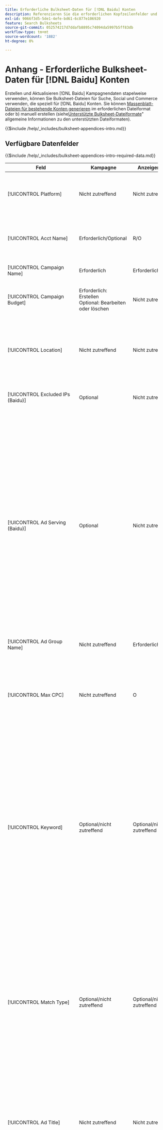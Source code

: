 ```yaml
---
title: Erforderliche Bulksheet-Daten für [!DNL Baidu] Konten
description: Referenzieren Sie die erforderlichen Kopfzeilenfelder und Datenfelder in Bulksheets für [!DNL Baidu] Konten.
exl-id: 9066f3d5-5de1-4efe-bd61-6c877e106920
feature: Search Bulksheets
source-git-commit: 052574217d7ddafb8895c74094da5997b5ff83db
workflow-type: tm+mt
source-wordcount: '1882'
ht-degree: 0%

---
```


# Anhang - Erforderliche Bulksheet-Daten für [!DNL Baidu] Konten

Erstellen und Aktualisieren [!DNL Baidu] Kampagnendaten stapelweise verwenden, können Sie Bulksheet-Dateien für Suche, Social und Commerce verwenden, die speziell für [!DNL Baidu] Konten. Sie können [Massenblatt-Dateien für bestehende Konten generieren](../bulksheet-download.md) im erforderlichen Dateiformat oder b) manuell erstellen (siehe[Unterstützte Bulksheet-Dateiformate](bulksheet-file-formats.md)&quot; allgemeine Informationen zu den unterstützten Dateiformaten).

{{$include /help/_includes/bulksheet-appendices-intro.md}}

<!-- Hiding because this is probably too long a list to be useful.

## Available header fields

Platform,Acct Name,Campaign Name,Campaign Budget,Location,Excluded IPs (Baidu), Ad Serving (Baidu),Ad Group Name,Max CPC,Keyword,Match Type,Ad Title,Description Line 1,Description Line 2,Display URL,Base URL,Destination URL,Custom URL Param,Campaign Status,Ad Group Status,Keyword Status,Ad Status,Location Status,[Advertiser-specific Label Classification],Campaign ID,Ad Group ID,Keyword ID,Ad ID,AMO ID,Error Message

{{$include /help/_includes/bulksheet-headers-note.md}}

-->

## Verfügbare Datenfelder

{{$include /help/_includes/bulksheet-appendices-intro-required-data.md}}

| Feld | Kampagne | Anzeigengruppe | Schlüsselwort | Textwerbung | Standort-Ziel | Beschreibung |
|----|----|----|----|----|----|----|
| [!UICONTROL Platform] | Nicht zutreffend | Nicht zutreffend | Nicht zutreffend | Nicht zutreffend | Nicht zutreffend | (In generierten Bulksheets zu Informationszwecken enthalten) Die Anzeigenplattform. Erforderlich, es sei denn, jede Zeile enthält eine AMO-ID für die Entität. |
| [!UICONTROL Acct Name] | Erforderlich/Optional | R/O | Erforderlich/Optional | Erforderlich/Optional | Erforderlich/Optional | (In generierten Bulksheets zu Informationszwecken enthalten) Die Anzeigenplattform. Erforderlich, es sei denn, jede Zeile enthält eine AMO-ID für die Entität. |
| [!UICONTROL Campaign Name] | Erforderlich | Erforderlich | Erforderlich | Erforderlich | Erforderlich | Der eindeutige Name, der eine Kampagne für ein Konto identifiziert. |
| [!UICONTROL Campaign Budget] | Erforderlich: Erstellen<br>Optional: Bearbeiten oder löschen | Nicht zutreffend | Nicht zutreffend | Nicht zutreffend | Nicht zutreffend | Eine tägliche Ausgabenbegrenzung für die Kampagne mit oder ohne monetäre Symbole und Satzzeichen. Dieser Wert setzt das Kontobudget außer Kraft. |
| [!UICONTROL Location] | Nicht zutreffend | Nicht zutreffend | Nicht zutreffend | Nicht zutreffend | Erforderlich | Ein geografischer Ort, an dem Anzeigen für die Kampagne platziert werden sollen. Um einen Ort auszuschließen, setzen Sie das Präfix für den Ort auf ein Minuszeichen (`-`). Wenn Sie keine spezifischen Werte für die Kampagne eingeben, werden alle Orte als Ziel ausgewählt. |
| [!UICONTROL Excluded IPs (Baidu)] | Optional | Nicht zutreffend | Nicht zutreffend | Nicht zutreffend | Nicht zutreffend | IP-Adressen von Websites, auf denen Ihre Anzeigen nicht angezeigt werden sollten. Trennen Sie mehrere Werte durch Kommas. |
| [!UICONTROL Ad Serving (Baidu)] | Optional | Nicht zutreffend | Nicht zutreffend | Nicht zutreffend | Nicht zutreffend | Wie oft liefern Sie Ihre aktiven Anzeigen in einer Anzeigengruppe im Verhältnis zueinander:<ul><li><i>Drehen</i> (Standardeinstellung für neue Kampagnen): Jede Ihrer Anzeigen wird ungefähr gleich oft in die Anzeigenauktion aufgenommen, sodass Search, Social und Commerce Ihre Anzeigen nicht nur nach Clickthrough-Rate, sondern auch nach Konversionen bewerten können.</li><li><i>Optimieren:</i> Das Werbenetzwerk bevorzugt Anzeigen, die eine Kombination aus einer hohen Clickthrough-Rate und einer hohen Qualitätsbewertung aufweisen. Diese Anzeigen treten häufiger in die Anzeigenauktion ein und im Laufe der Zeit wird eine einzelne Anzeige bevorzugt. Dieses Ergebnis entspricht möglicherweise nicht Ihren Unternehmens- und Optimierungszielen.</li></ul> |
| [!UICONTROL Ad Group Name] | Nicht zutreffend | Erforderlich | Erforderlich | Erforderlich | Nicht zutreffend | Der eindeutige Name, der eine Anzeigengruppe identifiziert. |
| [!UICONTROL Max CPC] | Nicht zutreffend | O | O | Nicht zutreffend | Nicht zutreffend | Die maximalen Kosten pro Klick (CPC), der höchste Betrag, den Sie für einen Klick auf eine Anzeige im Suchnetzwerk bezahlen, mit oder ohne monetäre Symbole und Interpunktion. Sie können Werte für Anzeigengruppen und Suchbegriffe festlegen. Die Standardeinstellung für einen neuen Suchbegriff wird von der Anzeigengruppenebene übernommen. |
| [!UICONTROL Keyword] | Optional/nicht zutreffend | Optional/nicht zutreffend | Erforderlich | Nicht zutreffend | Nicht zutreffend | Die Suchbegriff-Zeichenfolge.<br><br>Um einen Suchbegriff auf Anzeigengruppen- oder Kampagnenebene auszuschließen, legen Sie die [!UICONTROL Match Type] nach [!UICONTROL Negative]. Wenn die Zeile den Anzeigengruppennamen enthält, wird der Suchbegriff für die Anzeigengruppe ausgeschlossen. Wenn die Zeile nicht den Anzeigengruppennamen enthält, wird der Suchbegriff für die gesamte Kampagne ausgeschlossen.<br><br><b>Hinweis:</b>Beim Ändern eines Baidu-Suchbegriffs wird der vorhandene Suchbegriff gelöscht und ein neuer mit einer neuen Suchbegriff-ID erstellt. Sie können den Übereinstimmungstyp jedoch ändern, ohne den vorhandenen Suchbegriff zu löschen. |
| [!UICONTROL Match Type] | Optional/nicht zutreffend | Optional/nicht zutreffend | Optional: Erstellen<br>Erforderlich/Optional: Bearbeiten oder löschen | Nicht zutreffend | Nicht zutreffend | Die Suchbegriffabgleichoption für den Suchbegriff: <i>[!UICONTROL Broad]</i>, <i>[!UICONTROL Exact]</i>, <i>[!UICONTROL Phrase]</i>, <i>[!UICONTROL Negative Broad]</i>oder <i>[!UICONTROL Negative Exact]</i>. Definieren Sie negative Suchbegriffe auf Kampagnen- oder Anzeigengruppenebene.<br><br>Bei neuen Suchbegriffen ist die Standardeinstellung <i>[!UICONTROL Broad]</i>. Ein Wert für den Übereinstimmungstyp oder die Keyword-ID ist nur erforderlich, um einen Suchbegriff mit mehreren Übereinstimmungstypen zu bearbeiten.<br><br><b>Hinweis:</b>Sie können den Übereinstimmungstyp für eine [!DNL Baidu] ohne den vorhandenen Suchbegriff zu löschen. |
| [!UICONTROL Ad Title] | Nicht zutreffend | Nicht zutreffend | Nicht zutreffend | Erforderlich | Nicht zutreffend | Die Überschrift einer Anzeige. Die maximale Länge beträgt 14 Doppelbyte- oder 28 Einzelbyte-Zeichen.<br><br><b>Hinweis:</b> Durch Ändern der Anzeigenkopie wird die vorhandene Anzeige gelöscht und eine neue Anzeige mit denselben Eigenschaften erstellt. |
| [!UICONTROL Description Line 1] | Nicht zutreffend | Nicht zutreffend | Nicht zutreffend | Erforderlich | Nicht zutreffend | Die erste Zeile des Hauptteils einer Anzeige. Die Mindestlänge beträgt vier Doppelbyte- oder acht Einzelbyte-Zeichen, die maximale Länge beträgt 20 Doppelbyte- oder 40 Einzelbyte-Zeichen.<br><br><b>Hinweis:</b> Durch Ändern der Anzeigenkopie wird die vorhandene Anzeige gelöscht und eine neue Anzeige mit denselben Eigenschaften erstellt. |
| [!UICONTROL Description Line 2] | Nicht zutreffend | Nicht zutreffend | Nicht zutreffend | Erforderlich | Nicht zutreffend | Die zweite Zeile des Hauptteils einer Anzeige. Die Mindestlänge beträgt vier Doppelbyte- oder acht Einzelbyte-Zeichen, die maximale Länge beträgt 20 Doppelbyte- oder 40 Einzelbyte-Zeichen.<br><br><b>Hinweis:</b> Durch Ändern der Anzeigenkopie wird die vorhandene Anzeige gelöscht und eine neue Anzeige mit denselben Eigenschaften erstellt. |
| [!UICONTROL Display URL] | Nicht zutreffend | Nicht zutreffend | Nicht zutreffend | Erforderlich | Nicht zutreffend | Die in einer Anzeige angezeigte URL. Die maximale Länge beträgt 35 Einzelbyte-Zeichen. |
| [!UICONTROL Base URL] | Nicht zutreffend | Nicht zutreffend | Optional | Erforderlich | Nicht zutreffend | Die Landingpage-URL, an die Endbenutzer beim Klicken auf Ihre Anzeige herangeführt werden, einschließlich aller für die Kampagne oder das Konto konfigurierten Anlagenparameter.<br><br>Basis-/endgültige URLs auf Suchbegriffebene überschreiben URLs auf Anzeigenebene und höher. |
| [!UICONTROL Destination URL] | Nicht zutreffend | Nicht zutreffend | Nicht zutreffend | Nicht zutreffend | Nicht zutreffend | (In generierten Bulksheets zu Informationszwecken enthalten; nicht im Werbenetzwerk veröffentlicht) Bei Konten mit Ziel-URLs ist dieser Wert die URL, die eine Anzeige mit einer Basis-URL/Landingpage auf der Website des Advertisers verknüpft (manchmal über eine andere Site, die den Klick verfolgt und den Benutzer dann zur Landingpage weiterleitet). Sie enthält alle für die Kampagne oder das Konto &quot;Search, Social und Commerce&quot;konfigurierten Anlagenparameter. Wenn Sie Tracking-URLs generiert haben, basiert dieser Wert auf den Tracking-Parametern in Ihren Konto- und Kampagneneinstellungen. Wenn Sie Anzeigennetzwerkspezifische Parameter angehängt haben, können diese durch die entsprechenden Parameter für Suche, Social und Commerce ersetzt werden.<br><br>Bei Konten mit finalen URLs zeigt diese Spalte denselben Wert wie die [!UICONTROL Base URL/Final URL column]. |
| [!UICONTROL Custom URL Param] | Nicht zutreffend | Nicht zutreffend | Optional | Optional | Nicht zutreffend | Zu ersetzende Daten `{custom_code}` dynamische Variable, wenn die Variable in den Tracking-Parametern für das Suchkonto oder die Kampagneneinstellungen enthalten ist. Um den benutzerdefinierten Wert in die Tracking-URL einzufügen, laden Sie die Bulksheet-Datei mit dem [!UICONTROL Generate Tracking URLs] -Option. |
| [!UICONTROL Campaign Status] | Optional: Erstellen oder bearbeiten<br>Erforderlich: Löschen | Nicht zutreffend | Nicht zutreffend | Nicht zutreffend | Nicht zutreffend | Der Anzeigestatus der Kampagne: <i>[!UICONTROL Active]</i>, <i>[!UICONTROL Paused]</i>oder <i>[!UICONTROL Deleted]</i> (nur bestehende Kampagnen). Die Standardeinstellung für neue Kampagnen ist <i>[!UICONTROL Active]</i>. Um eine aktive oder ausgesetzte Kampagne zu löschen, geben Sie den Wert ein: &quot;[!UICONTROL Deleted]&quot;. |
| [!UICONTROL Ad Group Status] | Nicht zutreffend | Optional: Erstellen oder bearbeiten<br>Erforderlich: Löschen | Nicht zutreffend | Nicht zutreffend | Nicht zutreffend | Der Anzeigestatus der Anzeigengruppe: <i>[!UICONTROL Active]</i>, <i>[!UICONTROL Paused]</i>oder <i>[!UICONTROL Deleted]</i> (nur bestehende Anzeigengruppen). Die Standardeinstellung für neue Anzeigengruppen ist <i>[!UICONTROL Active]</i>. Um eine aktive oder ausgesetzte Anzeigengruppe zu löschen, geben Sie den Wert ein: &quot;[!UICONTROL Deleted]&quot;. |
| [!UICONTROL Keyword Status] | Nicht zutreffend | Nicht zutreffend | Optional: Erstellen oder bearbeiten<br>Erforderlich: Löschen | Nicht zutreffend | Nicht zutreffend | Der Anzeigestatus des Suchbegriffs: <i>[!UICONTROL Active]</i>, <i>[!UICONTROL Deleted]</i> (nur vorhandene Suchbegriffe), <i>[!UICONTROL Inactive]</i> (nicht bearbeitbar), <i>[!UICONTROL Paused]</i> (nur vorhandene Suchbegriffe) oder <i>[!UICONTROL Pending]</i>(nicht bearbeitbar). Die Standardeinstellung für neue Suchbegriffe ist <i>[!UICONTROL Active]</i>.<br><br>Um einen Suchbegriff zu löschen, geben Sie den Wert ein <i>[!UICONTROL Deleted]</i>. |
| [!UICONTROL Ad Status] | Nicht zutreffend | Nicht zutreffend | Nicht zutreffend | Optional: Erstellen oder bearbeiten<br>Erforderlich: Löschen | Nicht zutreffend | Der Anzeigestatus der Anzeige: <i>[!UICONTROL Active]</i>(Standardeinstellung für neue Anzeigen), <i>[!UICONTROL Deleted]</i> (nur vorhandene Anzeigen), <i>[!UICONTROL Disapproved]</i> (nicht bearbeitbar), <i>[!UICONTROL Inactive]</i> (nicht bearbeitbar), <i>[!UICONTROL Paused]</i>oder <i>[!UICONTROL Pending (not editable)]</i>.<br><br>Geben Sie zum Löschen einer Anzeige den Wert ein <i>[!UICONTROL Deleted]</i>. |
| [!UICONTROL Location Status] | Nicht zutreffend | Nicht zutreffend | Nicht zutreffend | Nicht zutreffend | Optional: Erstellen oder bearbeiten<br>Erforderlich: Löschen | Der Status des Standort-Ziels: <i>[!UICONTROL Active]</i> oder <i>[!UICONTROL Deleted] (nur vorhandene Speicherorte). Die Standardeinstellung für neue Speicherorte ist <i>[!UICONTROL Active]. Um eine aktive Position zu löschen, geben Sie den Wert ein <i>[!UICONTROL Deleted]. |
| \[Advertiser-spezifische Beschriftungsklassifizierung\] | Optional | Optional | Optional | Optional | Nicht zutreffend | (Benannt für eine Advertiser-spezifische Beschriftungs-Classification, z. B. &quot;Farbe&quot;für eine Beschriftungsklassifizierung namens &quot;Farbe&quot;) Ein Wert für die angegebene Classification, die mit der Entität verknüpft ist. Sie können pro Entität nur einen Wert einbeziehen (z. B. &quot;rot&quot;für die Klassifizierung &quot;Farbe&quot;für Kampagne A). Die maximale Länge beträgt 100 Zeichen. Der Wert kann ASCII- und Nicht-ASCII-Zeichen enthalten.<br><br>Beschriftungsklassifizierungen und ihre Beschriftungswerte werden auf alle untergeordneten Komponenten angewendet. Neue Komponenten, die später hinzugefügt werden, werden automatisch mit der Beschriftung verknüpft. <br><br>Beim Classification-Namen und Classification-Wert wird nicht zwischen Groß- und Kleinschreibung unterschieden. |
| [!UICONTROL Constraints] | Optional | Optional | Optional | Nicht zutreffend | Nicht zutreffend | Eine Beschränkung, die der Entität zugewiesen wird. Sie können pro Entität nur eine Begrenzung zuweisen.<br><br>Einschränkungen werden von untergeordneten Entitäten übernommen. Sie müssen daher keine Werte für untergeordnete Entitäten eingeben, es sei denn, Sie möchten die vererbten Werte überschreiben. |
| [!UICONTROL Campaign ID] | Nicht zutreffend: Erstellen<br>Erforderlich/Optional: Bearbeiten und löschen | Optional | Optional | Optional | Nicht zutreffend | Die eindeutige ID, die eine bestehende Kampagne identifiziert. In CSV- und TSV-Dateien muss ein einfaches Anführungszeichen (&#39;) vorangestellt werden.[^1] Nur erforderlich, wenn Sie den Kampagnennamen ändern, es sei denn, die Zeile enthält eine AMO-ID für die Kampagne. |
| [!UICONTROL Ad Group ID] | Nicht zutreffend | Nicht zutreffend: Erstellen<br>Erforderlich/Optional: Bearbeiten und löschen | Optional | Optional | Nicht zutreffend | Die eindeutige ID, die eine bestehende Anzeigengruppe identifiziert. In CSV- und TSV-Dateien muss ein einfaches Anführungszeichen (&#39;) vorangestellt werden.[^1] Nur erforderlich, wenn Sie den Anzeigengruppennamen ändern, es sei denn, die Zeile enthält eine AMO-ID für die Anzeigengruppe. |
| [!UICONTROL Keyword ID] | Nicht zutreffend | Nicht zutreffend | Nicht zutreffend: Erstellen<br>Erforderlich/Optional: Bearbeiten und löschen | Nicht zutreffend | Nicht zutreffend | Die eindeutige ID, die einen vorhandenen Suchbegriff identifiziert. In CSV- und TSV-Dateien muss ein einfaches Anführungszeichen (&#39;) vorangestellt werden.[^1] Nur erforderlich, wenn Sie den Keyword-Namen ändern, es sei denn, die Zeile enthält a) ausreichend Eigenschaftsspalten, um den Suchbegriff zu identifizieren, oder b) eine AMO-ID. |
| [!UICONTROL Ad ID] | Nicht zutreffend | Nicht zutreffend | Nicht zutreffend | Nicht zutreffend: Erstellen<br>Erforderlich/Optional: Bearbeiten und löschen | Nicht zutreffend | Die eindeutige ID, die einen vorhandenen Suchbegriff identifiziert. In CSV- und TSV-Dateien muss ein einfaches Anführungszeichen (&#39;) vorangestellt werden.[^1] Nur erforderlich, wenn Sie den Keyword-Namen ändern, es sei denn, die Zeile enthält a) ausreichend Eigenschaftsspalten, um den Suchbegriff zu identifizieren, oder b) eine AMO-ID. |
| [!UICONTROL AMO ID] | Nicht zutreffend: Erstellen<br>Optional: Bearbeiten und Löschen | Nicht zutreffend: Erstellen<br>Optional: Bearbeiten und Löschen | Nicht zutreffend: Erstellen<br>Optional: Bearbeiten und Löschen | Nicht zutreffend: Erstellen<br>Optional: Bearbeiten und Löschen | Nicht zutreffend: Erstellen<br>Optional: Bearbeiten und Löschen | (In generierten Bulksheets) Ein [!DNL Adobe]-generierte eindeutige Kennung für eine synchronisierte Entität. Für responsive Suchanzeigen ist die AMO-ID erforderlich, um Anzeigen zu bearbeiten oder zu löschen, es sei denn, Sie enthalten die [!UICONTROL Ad ID]. Um Daten für alle anderen Entitätstypen mit AMO-ID zu bearbeiten, muss die AMO-ID die Daten bearbeiten oder löschen, es sei denn, Sie enthalten die Entitäts-ID und die übergeordnete Entitäts-ID.<br><br>Search, Social und Commerce verwenden den Wert zur Bestimmung der richtigen Identität, die bearbeitet werden soll, veröffentlichen die ID jedoch nicht im Werbenetzwerk. |
| [!UICONTROL EF Error Message] | Nicht zutreffend | Nicht zutreffend | Nicht zutreffend | Nicht zutreffend | Nicht zutreffend | (In generierten Bulksheets für Informationszwecke enthalten) Platzhalter für die Anzeige von Fehlermeldungen aus Search, Social und Commerce zu Daten in der Zeile; Fehlermeldungen sind in [!UICONTROL EF Errors] -Dateien. Dieser Wert wird nicht im Werbenetzwerk veröffentlicht. |
| [!UICONTROL SE Error Message] | Nicht zutreffend | Nicht zutreffend | Nicht zutreffend | Nicht zutreffend | Nicht zutreffend | (Zu Informationszwecken in generierten Bulksheets enthalten) Platzhalter für die Anzeige von Fehlermeldungen aus dem Anzeigennetzwerk bezüglich Daten aus der Zeile; Fehlermeldungen werden in [!UICONTROL SE Errors] -Dateien. Dieser Wert wird nicht im Werbenetzwerk veröffentlicht. |

<table style="table-layout:auto">

[^1]: Excel konvertiert beim Öffnen der Datei große Zahlen in wissenschaftliche Notation (z. B. 2.12E+09 für 2115585666). Um Ziffern in der Standardnotation anzuzeigen, wählen Sie eine beliebige Zelle in der Spalte aus und klicken Sie in die Formelleiste.

>[!MORELIKETHIS]
>
>* [Anhang - Bulksheet-Fehler](../bulksheet-errors.md)
>* [Vorgänge, die Sie in Bulksheets ausführen können](bulksheet-operations.md)
>* [Unterstützte Massendateiformate](bulksheet-file-formats.md)
>* [Bulksheet-Datei herunterladen/erstellen](../bulksheet-download.md)
>* [Klick-Tracking-Formate für [!DNL Naver]](/help/search-social-commerce/tracking/formats-click-tracking-naver.md)
>* [Hochladen einer Bulksheet-Datei oder einer korrigierten Fehlerdatei](../bulksheet-upload.md)

